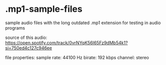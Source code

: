 # .mp1-sample-files
sample audio files with the long outdated .mp1 extension for testing in audio programs

source of this audio:
https://open.spotify.com/track/0vrNYqK56l65Fz9dMb54k1?si=750ed4c127c946ee

file properties:
sample rate: 44100 Hz
birate: 192 kbps
channel: stereo

